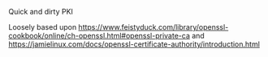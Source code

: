Quick and dirty PKI

Loosely based upon https://www.feistyduck.com/library/openssl-cookbook/online/ch-openssl.html#openssl-private-ca and https://jamielinux.com/docs/openssl-certificate-authority/introduction.html

